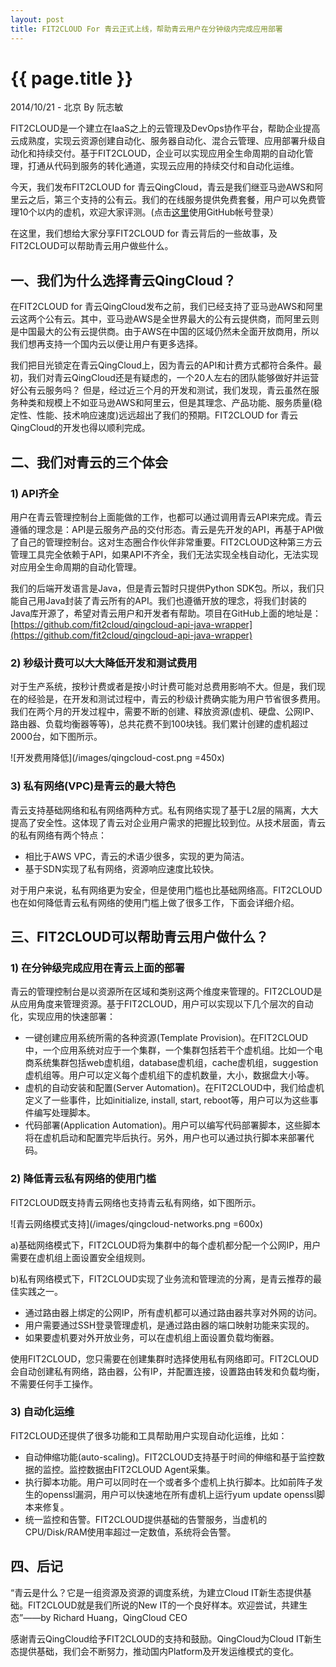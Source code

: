 ```yaml
---
layout: post
title: FIT2CLOUD For 青云正式上线，帮助青云用户在分钟级内完成应用部署
---
```


{{ page.title }}
================

<p class="meta">2014/10/21 - 北京 By 阮志敏</p>

FIT2CLOUD是一个建立在IaaS之上的云管理及DevOps协作平台，帮助企业提高云成熟度，实现云资源创建自动化、服务器自动化、混合云管理、应用部署升级自动化和持续交付。基于FIT2CLOUD，企业可以实现应用全生命周期的自动化管理，打通从代码到服务的转化通道，实现云应用的持续交付和自动化运维。

今天，我们发布FIT2CLOUD for 青云QingCloud，青云是我们继亚马逊AWS和阿里云之后，第三个支持的公有云。我们的在线服务提供免费套餐，用户可以免费管理10个以内的虚机，欢迎大家评测。(点击[这里](http://qingcloud.fit2cloud.com/github_login)使用GitHub帐号登录）

在这里，我们想给大家分享FIT2CLOUD for 青云背后的一些故事，及FIT2CLOUD可以帮助青云用户做些什么。

<h2>一、我们为什么选择青云QingCloud？</h2>

在FIT2CLOUD for 青云QingCloud发布之前，我们已经支持了亚马逊AWS和阿里云这两个公有云。其中，亚马逊AWS是全世界最大的公有云提供商，而阿里云则是中国最大的公有云提供商。由于AWS在中国的区域仍然未全面开放商用，所以我们想再支持一个国内云以便让用户有更多选择。

我们把目光锁定在青云QingCloud上，因为青云的API和计费方式都符合条件。最初，我们对青云QingCloud还是有疑虑的，一个20人左右的团队能够做好并运营好公有云服务吗？ 但是，经过近三个月的开发和测试，我们发现，青云虽然在服务种类和规模上不如亚马逊AWS和阿里云，但是其理念、产品功能、服务质量(稳定性、性能、技术响应速度)远远超出了我们的预期。FIT2CLOUD for 青云QingCloud的开发也得以顺利完成。

<h2>二、我们对青云的三个体会</h2>

<h3>1) API齐全</h3>

用户在青云管理控制台上面能做的工作，也都可以通过调用青云API来完成。青云遵循的理念是：API是云服务产品的交付形态。青云是先开发的API，再基于API做了自己的管理控制台。这对生态圈合作伙伴非常重要。FIT2CLOUD这种第三方云管理工具完全依赖于API，如果API不齐全，我们无法实现全栈自动化，无法实现对应用全生命周期的自动化管理。

我们的后端开发语言是Java，但是青云暂时只提供Python SDK包。所以，我们只能自己用Java封装了青云所有的API。我们也遵循开放的理念，将我们封装的Java库开源了，希望对青云用户和开发者有帮助。项目在GitHub上面的地址是：[https://github.com/fit2cloud/qingcloud-api-java-wrapper](https://github.com/fit2cloud/qingcloud-api-java-wrapper)

<h3>2) 秒级计费可以大大降低开发和测试费用</h3>

对于生产系统，按秒计费或者是按小时计费可能对总费用影响不大。但是，我们现在的经验是，在开发和测试过程中，青云的秒级计费确实能为用户节省很多费用。我们在两个月的开发过程中，需要不断的创建、释放资源(虚机、硬盘、公网IP、路由器、负载均衡器等等)，总共花费不到100块钱。我们累计创建的虚机超过2000台，如下图所示。

![开发费用降低](/images/qingcloud-cost.png =450x)

<h3>3) 私有网络(VPC)是青云的最大特色</h3>

青云支持基础网络和私有网络两种方式。私有网络实现了基于L2层的隔离，大大提高了安全性。这体现了青云对企业用户需求的把握比较到位。从技术层面，青云的私有网络有两个特点：

   * 相比于AWS VPC，青云的术语少很多，实现的更为简洁。
   * 基于SDN实现了私有网络，资源响应速度比较快。
   
对于用户来说，私有网络更为安全，但是使用门槛也比基础网络高。FIT2CLOUD也在如何降低青云私有网络的使用门槛上做了很多工作，下面会详细介绍。
 
<h2>三、FIT2CLOUD可以帮助青云用户做什么？</h2>

<h3>1) 在分钟级完成应用在青云上面的部署</h3>

青云的管理控制台是以资源所在区域和类别这两个维度来管理的。FIT2CLOUD是从应用角度来管理资源。基于FIT2CLOUD，用户可以实现以下几个层次的自动化，实现应用的快速部署：

   * 一键创建应用系统所需的各种资源(Template Provision)。在FIT2CLOUD中，一个应用系统对应于一个集群，一个集群包括若干个虚机组。比如一个电商系统集群包括web虚机组，database虚机组，cache虚机组，suggestion虚机组等。用户可以定义每个虚机组下的虚机数量，大小，数据盘大小等。
   * 虚机的自动安装和配置(Server Automation)。在FIT2CLOUD中，我们给虚机定义了一些事件，比如initialize, install, start, reboot等，用户可以为这些事件编写处理脚本。
   * 代码部署(Application Automation)。用户可以编写代码部署脚本，这些脚本将在虚机启动和配置完毕后执行。另外，用户也可以通过执行脚本来部署代码。

<h3>2) 降低青云私有网络的使用门槛</h3>

FIT2CLOUD既支持青云网络也支持青云私有网络，如下图所示。

![青云网络模式支持](/images/qingcloud-networks.png =600x)

<p>a)基础网络模式下，FIT2CLOUD将为集群中的每个虚机都分配一个公网IP，用户需要在虚机组上面设置安全组规则。</p>
<p>b)私有网络模式下，FIT2CLOUD实现了业务流和管理流的分离，是青云推荐的最佳实践之一。</p>

   * 通过路由器上绑定的公网IP，所有虚机都可以通过路由器共享对外网的访问。
   * 用户需要通过SSH登录管理虚机，是通过路由器的端口映射功能来实现的。
   * 如果要虚机要对外开放业务，可以在虚机组上面设置负载均衡器。
   
使用FIT2CLOUD，您只需要在创建集群时选择使用私有网络即可。FIT2CLOUD会自动创建私有网络，路由器，公有IP，并配置连接，设置路由转发和负载均衡，不需要任何手工操作。

<h3>3) 自动化运维</h3>

FIT2CLOUD还提供了很多功能和工具帮助用户实现自动化运维，比如：

   * 自动伸缩功能(auto-scaling)。FIT2CLOUD支持基于时间的伸缩和基于监控数据的监控。监控数据由FIT2CLOUD Agent采集。
   * 执行脚本功能。用户可以同时在一个或者多个虚机上执行脚本。比如前阵子发生的openssl漏洞，用户可以快速地在所有虚机上运行yum update openssl脚本来修复。
   * 统一监控和告警。FIT2CLOUD提供基础的告警服务，当虚机的CPU/Disk/RAM使用率超过一定数值，系统将会告警。

<h2>四、后记</h2>

“青云是什么？它是一组资源及资源的调度系统，为建立Cloud IT新生态提供基础。FIT2CLOUD就是我们所说的New IT的一个良好样本。欢迎尝试，共建生态”——by Richard Huang，QingCloud CEO

感谢青云QingCloud给予FIT2CLOUD的支持和鼓励。QingCloud为Cloud IT新生态提供基础，我们会不断努力，推动国内Platform及开发运维模式的变化。
